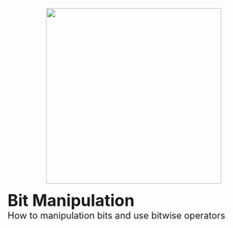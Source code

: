 <p align="center">
  <img src="https://www.holbertonschool.com/assets/holberton-logo-1cc451260ca3cd297def53f2250a9794810667c7ca7b5fa5879a569a457bf16f.png" width="350"/>
</p>
<font size="6"><b>Bit Manipulation</b></font>
<br>
<font size="4">How to manipulation bits and use bitwise operators</font>
